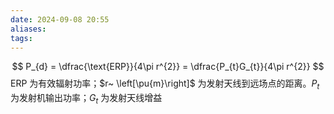 ```yaml
---
date: 2024-09-08 20:55
aliases: 
tags: 
---
```

$$
P_{d} = \dfrac{\text{ERP}}{4\pi r^{2}} = \dfrac{P_{t}G_{t}}{4\pi r^{2}}
$$
$\text{ERP}$ 为有效辐射功率；$r~ \left[\pu{m}\right]$ 为发射天线到远场点的距离。$P_{t}$ 为发射机输出功率；$G_{t}$ 为发射天线增益